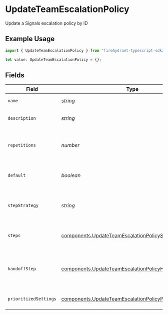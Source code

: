 # UpdateTeamEscalationPolicy

Update a Signals escalation policy by ID

## Example Usage

```typescript
import { UpdateTeamEscalationPolicy } from "firehydrant-typescript-sdk/models/components";

let value: UpdateTeamEscalationPolicy = {};
```

## Fields

| Field                                                                                                                                | Type                                                                                                                                 | Required                                                                                                                             | Description                                                                                                                          |
| ------------------------------------------------------------------------------------------------------------------------------------ | ------------------------------------------------------------------------------------------------------------------------------------ | ------------------------------------------------------------------------------------------------------------------------------------ | ------------------------------------------------------------------------------------------------------------------------------------ |
| `name`                                                                                                                               | *string*                                                                                                                             | :heavy_minus_sign:                                                                                                                   | The escalation policy's name.                                                                                                        |
| `description`                                                                                                                        | *string*                                                                                                                             | :heavy_minus_sign:                                                                                                                   | A detailed description of the escalation policy.                                                                                     |
| `repetitions`                                                                                                                        | *number*                                                                                                                             | :heavy_minus_sign:                                                                                                                   | The number of times that the escalation policy should repeat before an alert is dropped.                                             |
| `default`                                                                                                                            | *boolean*                                                                                                                            | :heavy_minus_sign:                                                                                                                   | Whether this escalation policy should be the default for the team.                                                                   |
| `stepStrategy`                                                                                                                       | *string*                                                                                                                             | :heavy_minus_sign:                                                                                                                   | The strategy for handling steps in the escalation policy. Can be "static" or "dynamic_by_priority".                                  |
| `steps`                                                                                                                              | [components.UpdateTeamEscalationPolicyStep](../../models/components/updateteamescalationpolicystep.md)[]                             | :heavy_minus_sign:                                                                                                                   | A list of steps that define how an alert should escalate through the policy.                                                         |
| `handoffStep`                                                                                                                        | [components.UpdateTeamEscalationPolicyHandoffStep](../../models/components/updateteamescalationpolicyhandoffstep.md)                 | :heavy_minus_sign:                                                                                                                   | A step that defines where an alert should be sent when the policy is exhausted and the alert is still unacknowledged.                |
| `prioritizedSettings`                                                                                                                | [components.UpdateTeamEscalationPolicyPrioritizedSettings](../../models/components/updateteamescalationpolicyprioritizedsettings.md) | :heavy_minus_sign:                                                                                                                   | Priority-specific settings for dynamic escalation policies                                                                           |